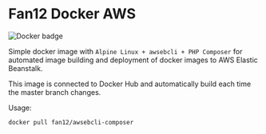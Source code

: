 # Fan12 Docker AWS
![Docker badge](https://github.com/stromhalm/docker-aws/actions/workflows/docker-image.yml/badge.svg)

Simple docker image with ``Alpine Linux + awsebcli + PHP Composer`` for automated image building and deployment of docker images to AWS Elastic Beanstalk.

This image is connected to Docker Hub and automatically build each time the master branch changes.

Usage:

``
docker pull fan12/awsebcli-composer
``
